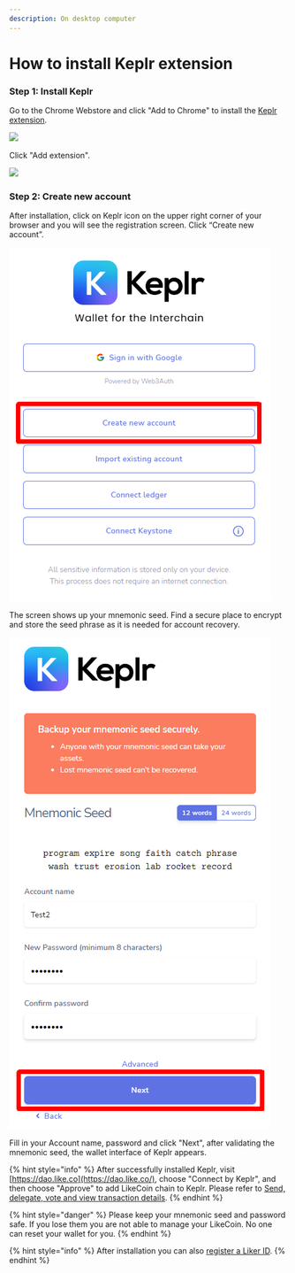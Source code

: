 ```yaml
---
description: On desktop computer
---
```


# How to install Keplr extension

### Step 1: Install Keplr

Go to the Chrome Webstore and click "Add to Chrome" to install the [Keplr extension](https://chrome.google.com/webstore/detail/keplr/dmkamcknogkgcdfhhbddcghachkejeap).

![](../../../.gitbook/assets/keplr01-en.png)

Click "Add extension".

![](../../../.gitbook/assets/keplr02-en.png)

### Step 2: Create new account

After installation, click on Keplr icon on the upper right corner of your browser and you will see the registration screen. Click “Create new account”.

![](../../../.gitbook/assets/keplr03.png)

The screen shows up your mnemonic seed. Find a secure place to encrypt and store the seed phrase as it is needed for account recovery.&#x20;

![](../../../.gitbook/assets/keplr04.png)

Fill in your Account name, password and click "Next", after validating the mnemonic seed, the wallet interface of Keplr appears.

{% hint style="info" %}
After successfully installed Keplr, visit [https://dao.like.co](https://dao.like.co/), choose "Connect by Keplr", and then choose "Approve" to add LikeCoin chain to Keplr. Please refer to [Send, delegate, vote and view transaction details](dao.like.co.md).
{% endhint %}

{% hint style="danger" %}
Please keep your mnemonic seed and password safe. If you lose them you are not able to manage your LikeCoin. No one can reset your wallet for you.
{% endhint %}

{% hint style="info" %}
After installation you can also [register a Liker ID](../../../user-guide/liker-id/register-with-keplr.md).
{% endhint %}
